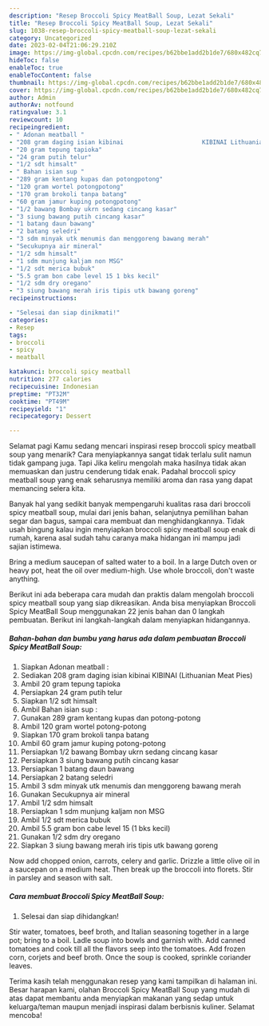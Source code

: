 ```yaml
---
description: "Resep Broccoli Spicy MeatBall Soup, Lezat Sekali"
title: "Resep Broccoli Spicy MeatBall Soup, Lezat Sekali"
slug: 1038-resep-broccoli-spicy-meatball-soup-lezat-sekali
category: Uncategorized
date: 2023-02-04T21:06:29.210Z
image: https://img-global.cpcdn.com/recipes/b62bbe1add2b1de7/680x482cq70/broccoli-spicy-meatball-soup-foto-resep-utama.jpg
hideToc: false
enableToc: true
enableTocContent: false
thumbnail: https://img-global.cpcdn.com/recipes/b62bbe1add2b1de7/680x482cq70/broccoli-spicy-meatball-soup-foto-resep-utama.jpg
cover: https://img-global.cpcdn.com/recipes/b62bbe1add2b1de7/680x482cq70/broccoli-spicy-meatball-soup-foto-resep-utama.jpg
author: Admin
authorAv: notfound
ratingvalue: 3.1
reviewcount: 10
recipeingredient:
- " Adonan meatball "
- "208 gram daging isian kibinai                      KIBINAI Lithuanian Meat Pies"
- "20 gram tepung tapioka"
- "24 gram putih telur"
- "1/2 sdt himsalt"
- " Bahan isian sup "
- "289 gram kentang kupas dan potongpotong"
- "120 gram wortel potongpotong"
- "170 gram brokoli tanpa batang"
- "60 gram jamur kuping potongpotong"
- "1/2 bawang Bombay ukrn sedang cincang kasar"
- "3 siung bawang putih cincang kasar"
- "1 batang daun bawang"
- "2 batang seledri"
- "3 sdm minyak utk menumis dan menggoreng bawang merah"
- "Secukupnya air mineral"
- "1/2 sdm himsalt"
- "1 sdm munjung kaljam non MSG"
- "1/2 sdt merica bubuk"
- "5.5 gram bon cabe level 15 1 bks kecil"
- "1/2 sdm dry oregano"
- "3 siung bawang merah iris tipis utk bawang goreng"
recipeinstructions:

- "Selesai dan siap dinikmati!"
categories:
- Resep
tags:
- broccoli
- spicy
- meatball

katakunci: broccoli spicy meatball 
nutrition: 277 calories
recipecuisine: Indonesian
preptime: "PT32M"
cooktime: "PT49M"
recipeyield: "1"
recipecategory: Dessert

---
```



Selamat pagi Kamu sedang mencari inspirasi resep broccoli spicy meatball soup yang menarik? Cara menyiapkannya sangat tidak terlalu sulit namun tidak gampang juga. Tapi Jika keliru mengolah maka hasilnya tidak akan memuaskan dan justru cenderung tidak enak. Padahal broccoli spicy meatball soup yang enak seharusnya memiliki aroma dan rasa yang dapat memancing selera kita.


Banyak hal yang sedikit banyak mempengaruhi kualitas rasa dari broccoli spicy meatball soup, mulai dari jenis bahan, selanjutnya pemilihan bahan segar dan bagus, sampai cara membuat dan menghidangkannya. Tidak usah bingung kalau ingin menyiapkan broccoli spicy meatball soup enak di rumah, karena asal sudah tahu caranya maka hidangan ini mampu jadi sajian istimewa.

Bring a medium saucepan of salted water to a boil. In a large Dutch oven or heavy pot, heat the oil over medium-high. Use whole broccoli, don&#39;t waste anything.


Berikut ini ada beberapa cara mudah dan praktis dalam mengolah broccoli spicy meatball soup yang siap dikreasikan. Anda bisa menyiapkan Broccoli Spicy MeatBall Soup menggunakan 22 jenis bahan dan 0 langkah pembuatan. Berikut ini langkah-langkah dalam menyiapkan hidangannya.

<!--inarticleads1-->

##### Bahan-bahan dan bumbu yang harus ada dalam pembuatan Broccoli Spicy MeatBall Soup:

1. Siapkan  Adonan meatball :
1. Sediakan 208 gram daging isian kibinai                      KIBINAI (Lithuanian Meat Pies)
1. Ambil 20 gram tepung tapioka
1. Persiapkan 24 gram putih telur
1. Siapkan 1/2 sdt himsalt
1. Ambil  Bahan isian sup :
1. Gunakan 289 gram kentang kupas dan potong-potong
1. Ambil 120 gram wortel potong-potong
1. Siapkan 170 gram brokoli tanpa batang
1. Ambil 60 gram jamur kuping potong-potong
1. Persiapkan 1/2 bawang Bombay ukrn sedang cincang kasar
1. Persiapkan 3 siung bawang putih cincang kasar
1. Persiapkan 1 batang daun bawang
1. Persiapkan 2 batang seledri
1. Ambil 3 sdm minyak utk menumis dan menggoreng bawang merah
1. Gunakan Secukupnya air mineral
1. Ambil 1/2 sdm himsalt
1. Persiapkan 1 sdm munjung kaljam non MSG
1. Ambil 1/2 sdt merica bubuk
1. Ambil 5.5 gram bon cabe level 15 (1 bks kecil)
1. Gunakan 1/2 sdm dry oregano
1. Siapkan 3 siung bawang merah iris tipis utk bawang goreng


Now add chopped onion, carrots, celery and garlic. Drizzle a little olive oil in a saucepan on a medium heat. Then break up the broccoli into florets. Stir in parsley and season with salt. 

<!--inarticleads2-->

##### Cara membuat Broccoli Spicy MeatBall Soup:


1. Selesai dan siap dihidangkan!

Stir water, tomatoes, beef broth, and Italian seasoning together in a large pot; bring to a boil. Ladle soup into bowls and garnish with. Add canned tomatoes and cook till all the flavors seep into the tomatoes. Add frozen corn, corjets and beef broth. Once the soup is cooked, sprinkle coriander leaves. 

Terima kasih telah menggunakan resep yang kami tampilkan di halaman ini. Besar harapan kami, olahan Broccoli Spicy MeatBall Soup yang mudah di atas dapat membantu anda menyiapkan makanan yang sedap untuk keluarga/teman maupun menjadi inspirasi dalam berbisnis kuliner. Selamat mencoba!
